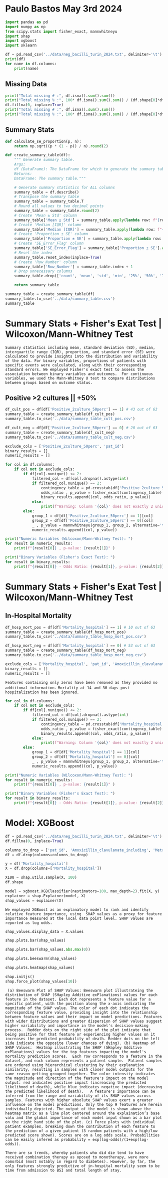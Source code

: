 # Paulo Bastos   May 3rd 2024 

```python
import pandas as pd
import numpy as np
from scipy.stats import fisher_exact, mannwhitneyu
import shap
import xgboost
import sklearn
````


```python
df = pd.read_csv('../data/neg_bacilli_turin_2024.txt', delimiter='\t')
print(df)
for name in df.columns:
    print(name)
````


## Missing Data

```python
print("Total missing # :", df.isna().sum().sum())
print("Total missing % :", 100* df.isna().sum().sum() / (df.shape[0]*df.shape[1]) )
df.fillna(0, inplace=True)
print("Total missing # :", df.isna().sum().sum())
print("Total missing % :", 100* df.isna().sum().sum() / (df.shape[0]*df.shape[1]) )
````

## Summary Stats

```python
def calculate_se_proportion(p, n):
    return np.sqrt((p * (1 - p)) / n).round(2)
````


```python
def create_summary_table(df):
    """ Generate summary table.
    Args:
    df (DataFrame): The DataFrame for which to generate the summary table.
    Returns:
    DataFrame: The summary table."""

    # Generate summary statistics for ALL columns
    summary_table = df.describe()
    # Transpose the summary table
    summary_table = summary_table.T
    # Round all values to two decimal points
    summary_table = summary_table.round(2)
    # Create 'Mean ± Std' column
    summary_table['Mean ± Std'] = summary_table.apply(lambda row: f"{row['mean']} ± {row['std']}", axis=1)
    # Create 'Median [IQR]' column
    summary_table['Median [IQR]'] = summary_table.apply(lambda row: f"{row['50%']} [{row['25%']}-{row['75%']}]", axis=1)
    # Create 'Proportion ± SE' column
    summary_table['Proportion ± SE'] = summary_table.apply(lambda row: f"{row['mean']} ± {calculate_se_proportion(row['mean'], row['count'])}", axis=1)
    # Create 'SE_Error_Flag' column
    summary_table['SE_Error_Flag'] = summary_table['Proportion ± SE'].apply(lambda row: 1 if 'nan' in str(row) else 0)
    # Reset the index
    summary_table.reset_index(inplace=True)
    # Create 'Row_Number' column
    summary_table['Row_Number'] = summary_table.index + 1
    # Drop unnecessary columns
    summary_table.drop(['count', 'mean', 'std', 'min', '25%', '50%', '75%', 'max'], axis=1, inplace=True)

    return summary_table
````



```python
summary_table = create_summary_table(df)
summary_table.to_csv('../data/summary_table.csv')
summary_table
````



# Summary Stats + Fisher's Exat Test | Wilcoxon/Mann-Whitney Test



`
Summary statistics including mean, standard deviation (SD), median, interquartile range (IQR), proportion, and standard error (SE) were calculated to provide insights into the distribution and variability of the data.
For binary variables, proportions of patients with specific events were calculated, along with their corresponding standard errors. We employed Fisher's exact test to assess the association between binary variables and outcomes. 
For continuous variables, we used the Mann-Whitney U test to compare distributions between groups based on outcome status.
`

## Positive >2 cultures  || +50%

```python
df_cult_pos = df[df['Positive_2culture_50perc'] == 1] # 43 out of 63
summary_table = create_summary_table(df_cult_pos)
summary_table.to_csv('../data/summary_table_cult_pos.csv')
````



```python
df_cult_neg = df[df['Positive_2culture_50perc'] == 0] # 20 out of 63
summary_table = create_summary_table(df_cult_neg)
summary_table.to_csv('../data/summary_table_cult_neg.csv')
````




```python
exclude_cols = ['Positive_2culture_50perc', 'pat_id']
binary_results = []
numeric_results = []
````




```python
for col in df.columns:
    if col not in exclude_cols:
        if df[col].nunique() <= 2:
            filtered_col = df[col].dropna().astype(int)
            if filtered_col.nunique() == 2:
                contingency_table = pd.crosstab(df['Positive_2culture_50perc'], filtered_col)
                odds_ratio , p_value = fisher_exact(contingency_table)
                binary_results.append((col, odds_ratio, p_value))
            else:
                print(f"Warning: Colunm '{col}' does not exactly 2 unique values. Dropping it..." )
        else:
            group_1 = df[df['Positive_2culture_50perc'] == 1][col]
            group_2 = df[df['Positive_2culture_50perc'] == 0][col]
            _ , p_value = mannwhitneyu(group_1, group_2, alternative='two-sided')
            numeric_results.append((col, p_value))
````



```python
print("Numeric Variables (Wilcoxon/Mann-Whitney Test): ")
for result in numeric_results:
    print(f"{result[0]} , p-value: {result[1]}" )
````



```python
print("Binary Variables (Fisher's Exact Test): ")
for result in binary_results:
    print(f"{result[0]} - Odds Ratio: {result[1]}, p-value: {result[2]}" )
````


# Summary Stats + Fisher's Exat Test | Wilcoxon/Mann-Whitney Test


## In-Hospital Mortality


```python
df_hosp_mort_pos = df[df['Mortality_hospital'] == 1] # 10 out of 63
summary_table = create_summary_table(df_hosp_mort_pos)
summary_table.to_csv('../data/summary_table_hosp_mort_pos.csv')
````


```python
df_hosp_mort_neg = df[df['Mortality_hospital'] == 0] # 53 out of 63
summary_table = create_summary_table(df_hosp_mort_neg)
summary_table.to_csv('../data/summary_table_hosp_mort_neg.csv')
````

```python
exclude_cols = ['Mortality_hospital', 'pat_id', 'Amoxicillin_clavulanate_including', 'Metronidazole_including', 'Mortality_30_days', 'Mortality_14_days']
binary_results = []
numeric_results = []
````

`
Features containing only zeros have been removed as they provided no addiitonal information.
`
`
Mortality at 14 and 30 days post hospitalization has been ignored.
`



```python
for col in df.columns:
    if col not in exclude_cols:
        if df[col].nunique() <= 2:
            filtered_col = df[col].dropna().astype(int)
            if filtered_col.nunique() == 2:
                contingency_table = pd.crosstab(df['Mortality_hospital'], filtered_col)
                odds_ratio , p_value = fisher_exact(contingency_table)
                binary_results.append((col, odds_ratio, p_value))
            else:
                print(f"Warning: Colunm '{col}' does not exactly 2 unique values. Dropping it..." )
        else:
            group_1 = df[df['Mortality_hospital'] == 1][col]
            group_2 = df[df['Mortality_hospital'] == 0][col]
            _ , p_value = mannwhitneyu(group_1, group_2, alternative='two-sided')
            numeric_results.append((col, p_value))
````


```python
print("Numeric Variables (Wilcoxon/Mann-Whitney Test): ")
for result in numeric_results:
    print(f"{result[0]} , p-value: {result[1]}" )
````



```python
print("Binary Variables (Fisher's Exact Test): ")
for result in binary_results:
    print(f"{result[0]} - Odds Ratio: {result[1]}, p-value: {result[2]}" )
````


# Model: XGBoost

```python
df = pd.read_csv('../data/neg_bacilli_turin_2024.txt', delimiter='\t')
df.fillna(0, inplace=True)
````


```python
columns_to_drop = ['pat_id', 'Amoxicillin_clavulanate_including', 'Metronidazole_including', 'Mortality_30_days', 'Mortality_14_days']
df = df.drop(columns=columns_to_drop)
````


```python
y = df['Mortality_hospital']
X = df.drop(columns=['Mortality_hospital'])
````


```python
X100 = shap.utils.sample(X, 100)
df.shape
````


```python
model = xgboost.XGBClassifier(nestimators=100, max_depth=2).fit(X, y)
explainer = shap.Explainer(model, X)
shap_values = explainer(X)
````


`
We employed XGBoost as an explanatory model to rank and identify relative feature importance, using  SHAP values as a proxy for feature importance measured at the local data point level. SHAP values are reported as log odds.
`

```python
shap_values.display_data = X.values
````


```python
shap.plots.bar(shap_values)
````

```python
shap.plots.bar(shap_values.abs.max(0))
````

```python
shap.plots.beeswarm(shap_values)
````

```python
shap.plots.heatmap(shap_values)
````

```python
shap.initjs()
shap.force_plot(shap_values[10])
````


` 
(a) Beeswarm Plot of SHAP Values: Beeswarm plot illustrateing the distribution of SHAP (SHapley Additive exPlanations) values for each feature in the dataset. Each dot represents a feature value for a specific patient, with the position along the x-axis indicating the magnitude of the SHAP value. The color of each dot indicates the corresponding feature value, providing insight into the relationship between feature values and their impact on model predictions. Features with wider distributions and greater dispersion of SHAP values suggest higher variability and importance in the model's decision-making process. 
Redder dots on the right side of the plot indicate that being positive for that feature or experiencing higher values on it increases the predicted probability of death. Redder dots on the left side indicate the opposite (lower chances of dying).
(b) Heatmap of SHAP Values:  Heatmap illustrating the SHAP (SHapley Additive exPlanations) values for the top features impacting the model's mortality prediction scores.  Each row corresponds to a feature in the dataset, and each column represents a patient sample. 
Patient samples are ordered using hierarchical clustering by their explanation similarity, resulting in samples with closer model outputs for the same reason getting grouped together.
The color intensity indicates the magnitude and direction of the feature's impact on the model output: red indicates positive impact (increasing the predicted likelihood of death), while blue indicates negative impact (decreasing the predicted likelihood of death).  
A feature's importance can be inferred from the range and variability of its SHAP values across samples.
Features with higher absolute SHAP values exert a greater influence on the model predictions. Only the top 9 features are herein individually depicted.
The output of the model is shown above the heatmap matrix as a line plot centered around the explaination’s base valu and the global importance of each model input shown as a bar plot on the right hand side of the plot.
(c) Force plots with individual patient examples, breaking down the contribution of each feature to the prediction of a given patient (3 random patients with a high/low predicted score shown). Scores are on a log odds scale. Probabilities can be easily infered as probability = exp(log-odds)/(1+exp(log-odds)).
`


`
There are so trends, whereby patients who did die tend to have received combination therapy as oposed to monotherapy, were more comorbid (most notably in regard to diabetes). However, by far, the only features strongly predictive of in-hospital mortality seem to be time from admission to BSI and total length of stay.
`
